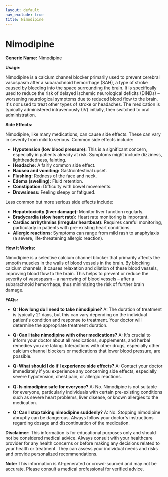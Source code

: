 ```yaml
---
layout: default
nav_exclude: true
title: Nimodipine
---
```


# Nimodipine

**Generic Name:** Nimodipine

**Usage:**

Nimodipine is a calcium channel blocker primarily used to prevent cerebral vasospasm after a subarachnoid hemorrhage (SAH), a type of stroke caused by bleeding into the space surrounding the brain.  It is specifically used to reduce the risk of delayed ischemic neurological deficits (DINDs) – worsening neurological symptoms due to reduced blood flow to the brain.  It's *not* used to treat other types of stroke or headaches.  The medication is typically administered intravenously (IV) initially, then switched to oral administration.


**Side Effects:**

Nimodipine, like many medications, can cause side effects.  These can vary in severity from mild to serious. Common side effects include:

* **Hypotension (low blood pressure):** This is a significant concern, especially in patients already at risk.  Symptoms might include dizziness, lightheadedness, fainting.
* **Headache:** A fairly common side effect.
* **Nausea and vomiting:**  Gastrointestinal upset.
* **Flushing:** Redness of the face and neck.
* **Edema (swelling):**  Fluid retention.
* **Constipation:** Difficulty with bowel movements.
* **Drowsiness:** Feeling sleepy or fatigued.

Less common but more serious side effects include:

* **Hepatotoxicity (liver damage):**  Monitor liver function regularly.
* **Bradycardia (slow heart rate):**  Heart rate monitoring is important.
* **Cardiac arrhythmias (irregular heartbeat):** Requires careful monitoring, particularly in patients with pre-existing heart conditions.
* **Allergic reactions:**  Symptoms can range from mild rash to anaphylaxis (a severe, life-threatening allergic reaction).


**How it Works:**

Nimodipine is a selective calcium channel blocker that primarily affects the smooth muscles in the walls of blood vessels in the brain.  By blocking calcium channels, it causes relaxation and dilation of these blood vessels, improving blood flow to the brain.  This helps to prevent or reduce the severity of vasospasm – a narrowing of blood vessels – after a subarachnoid hemorrhage, thus minimizing the risk of further brain damage.


**FAQs:**

* **Q: How long do I need to take nimodipine?** A: The duration of treatment is typically 21 days, but this can vary depending on the individual patient's condition and response to treatment.  Your doctor will determine the appropriate treatment duration.

* **Q: Can I take nimodipine with other medications?** A:  It's crucial to inform your doctor about all medications, supplements, and herbal remedies you are taking.  Interactions with other drugs, especially other calcium channel blockers or medications that lower blood pressure, are possible.

* **Q: What should I do if I experience side effects?** A:  Contact your doctor immediately if you experience any concerning side effects, especially severe hypotension, chest pain, or allergic reactions.

* **Q: Is nimodipine safe for everyone?** A: No.  Nimodipine is not suitable for everyone, particularly individuals with certain pre-existing conditions such as severe heart problems, liver disease, or known allergies to the medication.

* **Q: Can I stop taking nimodipine suddenly?** A:  No.  Stopping nimodipine abruptly can be dangerous.  Always follow your doctor's instructions regarding dosage and discontinuation of the medication.

**Disclaimer:** This information is for educational purposes only and should not be considered medical advice.  Always consult with your healthcare provider for any health concerns or before making any decisions related to your health or treatment.  They can assess your individual needs and risks and provide personalized recommendations.


**Note:** This information is AI-generated or crowd-sourced and may not be accurate. Please consult a medical professional for verified advice.